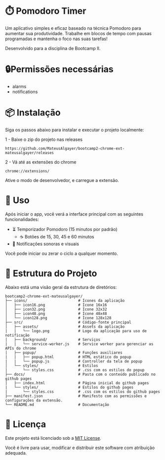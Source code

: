 # ⏱️ Pomodoro Timer

Um aplicativo simples e eficaz baseado na técnica Pomodoro para aumentar sua produtividade. Trabalhe em blocos de tempo com pausas programadas e mantenha o foco nas suas tarefas!

Desenvolvido para a disciplina de Bootcamp II.

# 🔒Permissões necessárias

- alarms
- notifications

# 📦 Instalação

Siga os passos abaixo para instalar e executar o projeto localmente:

1 - Baixe o zip do projeto nas releases

```
https://github.com/MateusAlgayer/bootcamp2-chrome-ext-mateusalgayer/releases
```

2 - Vá até as extensões do chrome 

```
chrome://extensions/
```

Ative o modo de desenvolvedor, e carregue a extensão.

# 🚀 Uso

Após iniciar o app, você verá a interface principal com as seguintes funcionalidades:

* ⏳ Temporizador Pomodoro (15 minutos por padrão)
  * ☕ Botões de 15, 30, 45 e 60 minutos
* 🔔 Notificações sonoras e visuais

Você pode iniciar ou zerar o ciclo a qualquer momento.

# 🧱 Estrutura do Projeto

Abaixo está uma visão geral da estrutura de diretórios:

```
bootcamp2-chrome-ext-mateusalgayer/
├── icons/                       # Ícones da aplicação
│   ├── icon16.png               # Ícone 16x16
│   ├── icon32.png               # Ícone 32x32
│   ├── icon48.png               # Ícone 48x48
│   └── icon128.png              # Ícone 128x128
├── src/                         # Código-fonte principal
│   ├── assets/                  # Assets da aplicação
|   |   └── logo.png             # Logo da aplicação para uso de notificação
│   ├── background/              # Serviços 
|   |   └── service-worker.js    # Service worker para gerenciar as APIs do chrome
│   ├── popup/                   # Funções auxiliares
|   |   ├── popup.html           # HTML estático do popup
|   |   └── popup.js             # Controller da tela de popup
│   └── styles/                  # Estilos
|       └── styles.css           # .css com os estilos do popup
├── docs/                        # Pasta com o conteúdo publicado no github pages
|   ├── index.html               # Página inicial do github pages
|   └── styles/                  # Estilos do github pages
|       └── styles.css           # .css com os estilos do github pages
├── manifest.json                # Manifesto com as permissões e configurações da extensão.
└── README.md                    # Documentação
```

# 📄 Licença

Este projeto está licenciado sob a [MIT License](https://opensource.org/licenses/MIT).

Você é livre para usar, modificar e distribuir este software com atribuição adequada.
